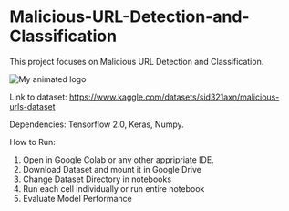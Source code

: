 # Malicious-URL-Detection-and-Classification

This project focuses on Malicious URL Detection and Classification.

![My animated logo](/relative/datasetbreakdown.png)

Link to dataset: https://www.kaggle.com/datasets/sid321axn/malicious-urls-dataset

Dependencies: Tensorflow 2.0, Keras, Numpy.

How to Run:

1. Open in Google Colab or any other appripriate IDE.
2. Download Dataset and mount it in Google Drive
3. Change Dataset Directory in notebooks
4. Run each cell individually or run entire notebook
5. Evaluate Model Performance

